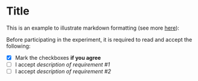 # Title

This is an example to illustrate markdown formatting (see more [here](https://docs.github.com/en/get-started/writing-on-github/getting-started-with-writing-and-formatting-on-github/basic-writing-and-formatting-syntax)):

Before participating in the experiment, it is required to read and accept the following:

- [X] Mark the checkboxes **if you agree**
- [ ] I accept *description of requirement #1*
- [ ] I accept *description of requirement #2*